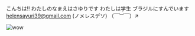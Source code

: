 こんちは!!
 わたしのなまえはさゆりです
 わたしは学生
 ブラジルにすんでいます
helensayuri39@gmail.com (ノメレスデソ)
（￣︶￣）↗　

![wow](https://files.catbox.moe/afe7zj.gif)
